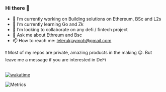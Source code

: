 ### Hi there 👋

- 🔭 I’m currently working on Building solutions on Ethereum, BSc and L2s
- 🌱 I’m currently learning Go and Zk
- 👯 I’m looking to collaborate on any defi / fintech project
- 💬 Ask me about Ethreum and Bsc
- 📫 How to reach me: lelerukjaymoh@gmail.com



❗  Most of my repos are private, amazing products in the making 😉. But leave me a message if you are interested in DeFi <br ><br >

[![wakatime](https://wakatime.com/badge/user/646fe317-d623-4ea8-839e-9a41d5a8a5ea.svg)](https://wakatime.com/@646fe317-d623-4ea8-839e-9a41d5a8a5ea)

![Metrics](https://metrics.lecoq.io/lelerukjaymoh?template=classic&lines=1&stargazers=1&isocalendar=1&topics=1&habits=1&reactions=1&followup=1&repositories=1&traffic=1&wakatime=1&base=header%2C%20activity%2C%20community%2C%20repositories%2C%20metadata&base.indepth=false&base.hireable=false&base.skip=false&repositories.batch=100&repositories.forks=false&repositories.affiliations=owner&isocalendar=false&isocalendar.duration=half-year&stargazers=false&stargazers.days=14&stargazers.charts=true&stargazers.charts.type=classic&stargazers.worldmap=false&stargazers.worldmap.sample=0&lines=false&lines.sections=base&lines.repositories.limit=4&lines.history.limit=1&topics=false&topics.mode=starred&topics.sort=stars&topics.limit=15&habits=false&habits.from=200&habits.days=14&habits.facts=true&habits.charts=false&habits.charts.type=classic&habits.trim=false&habits.languages.limit=8&habits.languages.threshold=0%25&followup=false&followup.sections=repositories&followup.indepth=false&followup.archived=true&reactions=false&reactions.limit=200&reactions.limit.issues=100&reactions.limit.discussions=100&reactions.limit.discussions.comments=100&reactions.days=0&reactions.display=absolute&repositories=false&repositories.pinned=0&repositories.starred=0&repositories.random=0&repositories.order=featured%2C%20pinned%2C%20starred%2C%20random&traffic=false&wakatime=false&wakatime.url=https%3A%2F%2Fwakatime.com&wakatime.user=current&wakatime.sections=time%2C%20projects%2C%20projects-graphs%2C%20languages%2C%20languages-graphs%2C%20editors%2C%20os&wakatime.days=7&wakatime.limit=5&wakatime.languages.other=false&wakatime.repositories.visibility=all&config.timezone=Africa%2FNairobi)
